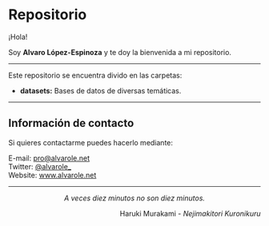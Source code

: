 # Repositorio

¡Hola! 

Soy **Alvaro López-Espinoza** y te doy la bienvenida a mi repositorio. 

---
Este repositorio se encuentra divido en las carpetas:

- **datasets:** Bases de datos de diversas temáticas.
---

## Información de contacto

Si quieres contactarme puedes hacerlo mediante:

E-mail: pro@alvarole.net \
Twitter: [@alvarole_](https://twitter.com/alvarole_) \
Website: www.alvarole.net


---
<p align = center>
<i> A veces diez minutos no son diez minutos. </i>
</p> 

<p align = right>
Haruki Murakami - <i> Nejimakitori Kuronikuru </i>
</p>
